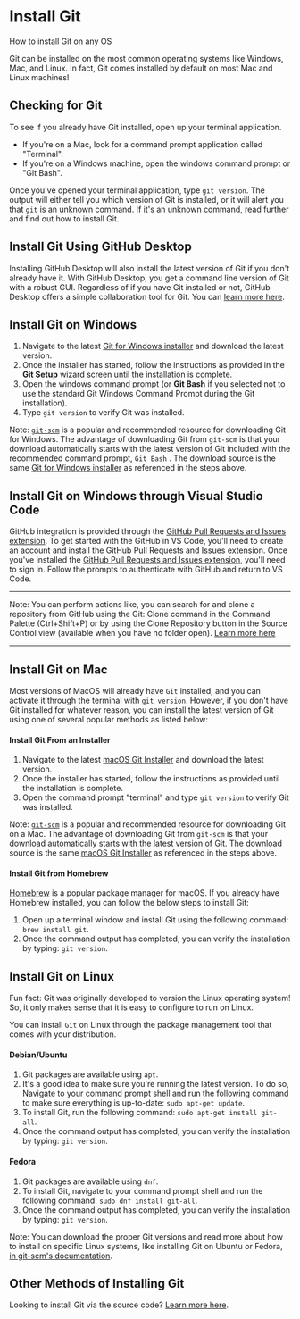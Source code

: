 # Install Git

How to install Git on any OS

Git can be installed on the most common operating systems like Windows, Mac, and Linux. In fact, Git comes installed by default on most Mac and Linux machines!

## Checking for Git

To see if you already have Git installed, open up your terminal application.

- If you're on a Mac, look for a command prompt application called "Terminal".
- If you're on a Windows machine, open the windows command prompt or "Git Bash".

Once you've opened your terminal application, type `git version`. The output will either tell you which version of Git is installed, or it will alert you that `git` is an unknown command. If it's an unknown command, read further and find out how to install Git.

## Install Git Using GitHub Desktop

Installing GitHub Desktop will also install the latest version of Git if you don't already have it. With GitHub Desktop, you get a command line version of Git with a robust GUI. Regardless of if you have Git installed or not, GitHub Desktop offers a simple collaboration tool for Git. You can [learn more here](https://desktop.github.com/).

## Install Git on Windows

1. Navigate to the latest [Git for Windows installer](https://gitforwindows.org/) and download the latest version.
2. Once the installer has started, follow the instructions as provided in the **Git Setup** wizard screen until the installation is complete.
3. Open the windows command prompt (or **Git Bash** if you selected not to use the standard Git Windows Command Prompt during the Git installation).
4. Type `git version` to verify Git was installed.

Note: [`git-scm`](https://git-scm.com/download/win) is a popular and recommended resource for downloading Git for Windows. The advantage of downloading Git from `git-scm` is that your download automatically starts with the latest version of Git included with the recommended command prompt, `Git Bash` . The download source is the same [Git for Windows installer](https://gitforwindows.org/) as referenced in the steps above.

## Install Git on Windows through Visual Studio Code

GitHub integration is provided through the [GitHub Pull Requests and Issues extension](https://marketplace.visualstudio.com/items?itemName=GitHub.vscode-pull-request-github).
To get started with the GitHub in VS Code, you'll need to create an account and install the GitHub Pull Requests and Issues extension. 
Once you've installed the [GitHub Pull Requests and Issues extension](https://marketplace.visualstudio.com/items?itemName=GitHub.vscode-pull-request-github), you'll need to sign in. Follow the prompts to authenticate with GitHub and return to VS Code.


---

Note: You can perform actions like, you can search for and clone a repository from GitHub using the Git: Clone command in the Command Palette (Ctrl+Shift+P) or by using the Clone Repository button in the Source Control view (available when you have no folder open).
[Learn more here](https://code.visualstudio.com/docs/editor/github)

---

## Install Git on Mac

Most versions of MacOS will already have `Git` installed, and you can activate it through the terminal with `git version`. However, if you don't have Git installed for whatever reason, you can install the latest version of Git using one of several popular methods as listed below:

#### Install Git From an Installer

1. Navigate to the latest [macOS Git Installer](https://sourceforge.net/projects/git-osx-installer/files/git-2.23.0-intel-universal-mavericks.dmg/download?use_mirror=autoselect) and download the latest version.
2. Once the installer has started, follow the instructions as provided until the installation is complete.
3. Open the command prompt "terminal" and type `git version` to verify Git was installed.

Note: [`git-scm`](https://git-scm.com/download/mac) is a popular and recommended resource for downloading Git on a Mac. The advantage of downloading Git from `git-scm` is that your download automatically starts with the latest version of Git. The download source is the same [macOS Git Installer](https://sourceforge.net/projects/git-osx-installer/files/git-2.23.0-intel-universal-mavericks.dmg/download?use_mirror=autoselect) as referenced in the steps above.

#### Install Git from Homebrew

[Homebrew](https://brew.sh/) is a popular package manager for macOS. If you already have Homebrew installed, you can follow the below steps to install Git:

1. Open up a terminal window and install Git using the following command: `brew install git`.
2. Once the command output has completed, you can verify the installation by typing: `git version`.


## Install Git on Linux

Fun fact: Git was originally developed to version the Linux operating system! So, it only makes sense that it is easy to configure to run on Linux.

You can install `Git` on Linux through the package management tool that comes with your distribution.

#### Debian/Ubuntu

1. Git packages are available using `apt`.
2. It's a good idea to make sure you're running the latest version. To do so, Navigate to your command prompt shell and run the following command to make sure everything is up-to-date: `sudo apt-get update`.
3. To install Git, run the following command: `sudo apt-get install git-all`.
4. Once the command output has completed, you can verify the installation by typing: `git version`.

#### Fedora

1. Git packages are available using `dnf`.
2. To install Git, navigate to your command prompt shell and run the following command: `sudo dnf install git-all`.
3. Once the command output has completed, you can verify the installation by typing: `git version`.

Note: You can download the proper Git versions and read more about how to install on specific Linux systems, like installing Git on Ubuntu or Fedora, [in git-scm's documentation](https://git-scm.com/download/linux).

## Other Methods of Installing Git

Looking to install Git via the source code? [Learn more here](https://git-scm.com/book/en/v2/Getting-Started-Installing-Git).
